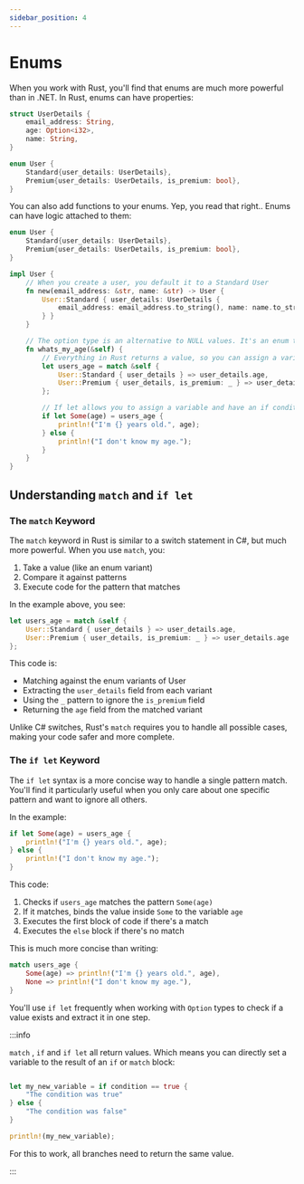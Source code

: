 ```yaml
---
sidebar_position: 4
---
```


# Enums

When you work with Rust, you'll find that enums are much more powerful than in .NET. In Rust, enums can have properties:

```rust showLineNumbers
struct UserDetails {
    email_address: String,
    age: Option<i32>,
    name: String,
}

enum User {
    Standard{user_details: UserDetails},
    Premium{user_details: UserDetails, is_premium: bool},
}
```

You can also add functions to your enums. Yep, you read that right.. Enums can have logic attached to them:

```rust showLineNumbers
enum User {
    Standard{user_details: UserDetails},
    Premium{user_details: UserDetails, is_premium: bool},
}

impl User {
    // When you create a user, you default it to a Standard User
    fn new(email_address: &str, name: &str) -> User {
        User::Standard { user_details: UserDetails {
            email_address: email_address.to_string(), name: name.to_string(), age: None
        } }
    }

    // The option type is an alternative to NULL values. It's an enum that has type Some(T) or None
    fn whats_my_age(&self) {
        // Everything in Rust returns a value, so you can assign a variable to the result of a match
        let users_age = match &self {
            User::Standard { user_details } => user_details.age,
            User::Premium { user_details, is_premium: _ } => user_details.age
        };

        // If let allows you to assign a variable and have an if condition in a single line
        if let Some(age) = users_age {
            println!("I'm {} years old.", age);
        } else {  
            println!("I don't know my age.");
        } 
    }
}
```

## Understanding `match` and `if let`

### The `match` Keyword

The `match` keyword in Rust is similar to a switch statement in C#, but much more powerful. When you use `match`, you:

1. Take a value (like an enum variant)
2. Compare it against patterns
3. Execute code for the pattern that matches

In the example above, you see:

```rust showLineNumbers
let users_age = match &self {
    User::Standard { user_details } => user_details.age,
    User::Premium { user_details, is_premium: _ } => user_details.age
};
```

This code is:
- Matching against the enum variants of User
- Extracting the `user_details` field from each variant
- Using the `_` pattern to ignore the `is_premium` field
- Returning the `age` field from the matched variant

Unlike C# switches, Rust's `match` requires you to handle all possible cases, making your code safer and more complete.

### The `if let` Keyword

The `if let` syntax is a more concise way to handle a single pattern match. You'll find it particularly useful when you only care about one specific pattern and want to ignore all others.

In the example:

```rust showLineNumbers
if let Some(age) = users_age {
    println!("I'm {} years old.", age);
} else {  
    println!("I don't know my age.");
} 
```

This code:
1. Checks if `users_age` matches the pattern `Some(age)`
2. If it matches, binds the value inside `Some` to the variable `age`
3. Executes the first block of code if there's a match
4. Executes the `else` block if there's no match

This is much more concise than writing:

```rust showLineNumbers
match users_age {
    Some(age) => println!("I'm {} years old.", age),
    None => println!("I don't know my age."),
}
```

You'll use `if let` frequently when working with `Option` types to check if a value exists and extract it in one step.

:::info

`match` , `if` and `if let` all return values. Which means you can directly set a variable to the result of an `if` or `match` block:

```rust showLineNumbers

let my_new_variable = if condition == true {
    "The condition was true"
} else {
    "The condition was false"
}

println!(my_new_variable);

```

For this to work, all branches need to return the same value.

:::
